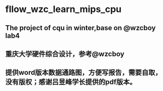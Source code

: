 # fllow_wzc_learn_mips_cpu
## The project of cqu in winter,base on @wzcboy lab4
## 重庆大学硬件综合设计，参考@wzcboy
## 提供word版本数据通路图，方便写报告，需要自取，没有版权；感谢吕昱峰学长提供的pdf版本。
